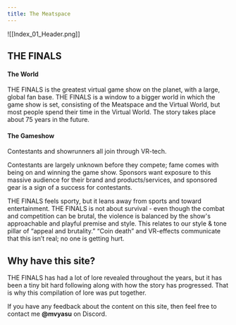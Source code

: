 ```yaml
---
title: The Meatspace
---
```

![[Index_01_Header.png]]
## THE FINALS

#### The World

THE FINALS is the greatest virtual game show on the planet, with a large, global fan base. THE FINALS is a window to a bigger world in which the game show is set, consisting of the Meatspace and the Virtual World, but most people spend their time in the Virtual World. The story takes place about 75 years in the future.

#### The Gameshow

Contestants and showrunners all join through VR-tech. 

Contestants are largely unknown before they compete; fame comes with being on and winning the game show. Sponsors want exposure to this massive audience for their brand and products/services, and sponsored gear is a sign of a success for contestants.

THE FINALS feels sporty, but it leans away from sports and toward entertainment. THE FINALS is not about survival - even though the combat and competition can be brutal, the violence is balanced by the show's approachable and playful premise and style. This relates to our style & tone pillar of “appeal and brutality.” “Coin death” and VR-effects communicate that this isn’t real; no one is getting hurt.

## Why have this site?

THE FINALS has had a lot of lore revealed throughout the years, but it has been a tiny bit hard following along with how the story has progressed. That is why this compilation of lore was put together.

If you have any feedback about the content on this site, then feel free to contact me **@mvyasu** on Discord.